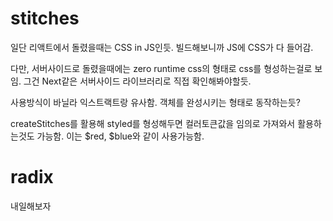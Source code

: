 # stitches
일단 리액트에서 돌렸을때는 CSS in JS인듯. 빌드해보니까 JS에 CSS가 다 들어감.

다만, 서버사이드로 돌렸을때에는 zero runtime css의 형태로 css를 형성하는걸로 보임. 그건 Next같은 서버사이드 라이브러리로 직접 확인해봐야할듯.

사용방식이 바닐라 익스트랙트랑 유사함. 객체를 완성시키는 형태로 동작하는듯?

createStitches를 활용해 styled를 형성해두면 컬러토큰값을 임의로 가져와서 활용하는것도 가능함. 이는 $red, $blue와 같이 사용가능함.


# radix
내일해보자